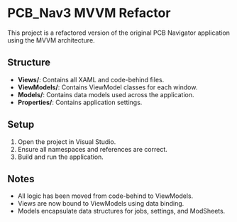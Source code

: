 # PCB_Nav3 MVVM Refactor

This project is a refactored version of the original PCB Navigator application using the MVVM architecture.

## Structure

- **Views/**: Contains all XAML and code-behind files.
- **ViewModels/**: Contains ViewModel classes for each window.
- **Models/**: Contains data models used across the application.
- **Properties/**: Contains application settings.

## Setup

1. Open the project in Visual Studio.
2. Ensure all namespaces and references are correct.
3. Build and run the application.

## Notes

- All logic has been moved from code-behind to ViewModels.
- Views are now bound to ViewModels using data binding.
- Models encapsulate data structures for jobs, settings, and ModSheets.


